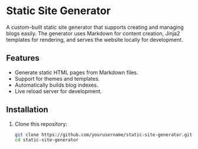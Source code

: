 # Static Site Generator

A custom-built static site generator that supports creating and managing blogs easily. The generator uses Markdown for content creation, Jinja2 templates for rendering, and serves the website locally for development.

## Features
- Generate static HTML pages from Markdown files.
- Support for themes and templates.
- Automatically builds blog indexes.
- Live reload server for development.

## Installation
1. Clone this repository:
   ```bash
   git clone https://github.com/yourusername/static-site-generator.git
   cd static-site-generator
